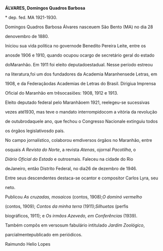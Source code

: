 **ÁLVARES, Domingos Quadros Barbosa**



\* dep. fed. MA 1921-1930.



Domingos Quadros Barbosa Álvares nasceuem São Bento (MA) no dia 28

denovembro de 1880.



Iniciou sua vida política no governode Benedito Pereira Leite, entre os

anosde 1906 e 1910, quando ocupou ocargo de secretário geral do estado

doMaranhão. Em 1911 foi eleito deputadoestadual. Nesse período estreou

na literatura,foi um dos fundadores da Academia Maranhensede Letras, em

1908, e da Federaçãodas Academias de Letras do Brasil. Dirigiua Imprensa

Oficial do Maranhão em trêsocasiões: 1908, 1912 e 1913.



Eleito deputado federal pelo Maranhãoem 1921, reelegeu-se sucessivas

vezes até1930, mas teve o mandato interrompidocom a vitória da revolução

de outubrodaquele ano, que fechou o Congresso Nacionale extinguiu todos

os órgãos legislativosdo país.



No campo jornalístico, colaborou emdiversos órgãos no Maranhão, entre

osquais *A Revista do Norte*, a revista *Atenas*, ojornal *Pacotilha*, o

*Diário Oficial do Estado* e outrosmais. Faleceu na cidade do Rio

deJaneiro, então Distrito Federal, no dia26 de dezembro de 1946.



Entre seus descendentes destaca-se ocantor e compositor Carlos Lyra, seu

neto.



Publicou *As cruzadas, mosaicos* (contos, 1908);*O dominó vermelho*

(contos, 1909); *Contos da minha terra* (1911);*Silhuetas* (perfis

biográficos, 1911); e *Os irmãos Azevedo, em Conferências* (1939).

Também compôs em versosum fabulário intitulado *Jardim Zoológico*,

parcialmentepublicado em periódicos.



Raimundo Helio Lopes




